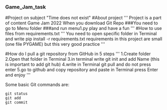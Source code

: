### Game_Jam_task
#Project on subject "Time does not exist"
#About project
'''
Project is a part of content Game Jam 2022
When you download Git Repo
###You need to go to Menu folder 
###and run menu1.py
play and have a fun
'''
#How to use files from requirements.txt
'''
You need to open specific folder in Terminal
and write pip install -r requirements.txt
requirements in this project are small
(one file PYGAME)
but this very good practice
'''

#How do I pull a git repository from GitHub in  5 steps
'''
1.Create folder
2.Open that folder in Terminal
3.in terminal write git init and add Name 
(this is important to add git hub)
4.write in Terminal git pull and do not press enter
5.go to github and copy repository and paste in Terminal
press Enter and enjoy
'''

Some basic Git commands are:
```
git status
git add
git commit
```
